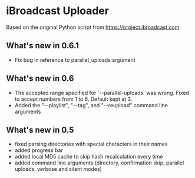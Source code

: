 # iBroadcast Uploader
Based on the original Python script from https://project.ibroadcast.com

## What's new in 0.6.1
 - Fix bug in reference to parallel_uploads argument 

## What's new in 0.6
 - The accepted range specified for '--parallel-uploads' was wrong. Fixed to accept numbers from 1 to 6. Default kept at 3.
 - Added the "--playlist", "--tag", and "--reupload" command line arguments

## What's new in 0.5
 - fixed parsing directories with special characters in their names
 - added progress bar
 - added local MD5 cache to skip hash recalculation every time
 - added command line arguments (directory, confirmation skip, parallel uploads, verbose and silent modes)
